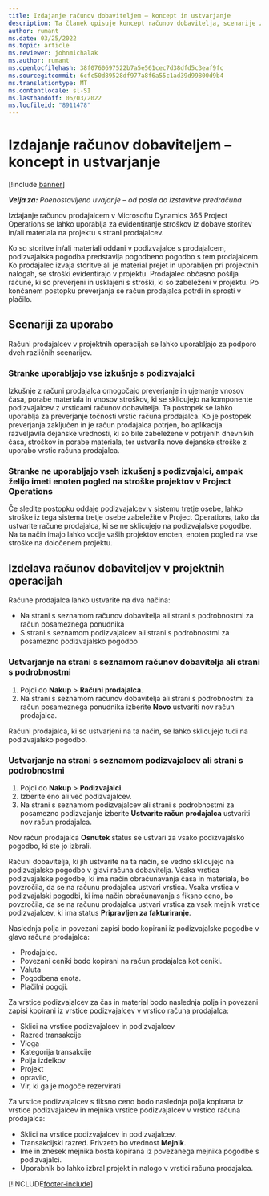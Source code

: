 ```yaml
---
title: Izdajanje računov dobaviteljem – koncept in ustvarjanje
description: Ta članek opisuje koncept računov dobavitelja, scenarije za uporabo in kako ustvariti račune dobavitelja v Microsoftu Dynamics 365 Project Operations.
author: rumant
ms.date: 03/25/2022
ms.topic: article
ms.reviewer: johnmichalak
ms.author: rumant
ms.openlocfilehash: 38f0760697522b7a5e561cec7d38dfd5c3eaf9fc
ms.sourcegitcommit: 6cfc50d89528df977a8f6a55c1ad39d99800d9b4
ms.translationtype: MT
ms.contentlocale: sl-SI
ms.lasthandoff: 06/03/2022
ms.locfileid: "8911478"
---
```

# <a name="vendor-invoicing---concept-and-creation"></a>Izdajanje računov dobaviteljem – koncept in ustvarjanje

[!include [banner](../../includes/dataverse-preview.md)]

_**Velja za:** Poenostavljeno uvajanje – od posla do izstavitve predračuna_

Izdajanje računov prodajalcem v Microsoftu Dynamics 365 Project Operations se lahko uporablja za evidentiranje stroškov iz dobave storitev in/ali materiala na projektu s strani prodajalcev.

Ko so storitve in/ali materiali oddani v podizvajalce s prodajalcem, podizvajalska pogodba predstavlja pogodbeno pogodbo s tem prodajalcem. Ko prodajalec izvaja storitve ali je material prejet in uporabljen pri projektnih nalogah, se stroški evidentirajo v projektu. Prodajalec občasno pošilja račune, ki so preverjeni in usklajeni s stroški, ki so zabeleženi v projektu. Po končanem postopku preverjanja se račun prodajalca potrdi in sprosti v plačilo.

## <a name="scenarios-for-use"></a>Scenariji za uporabo

Računi prodajalcev v projektnih operacijah se lahko uporabljajo za podporo dveh različnih scenarijev.

### <a name="customers-use-the-full-subcontracting-experiences"></a>Stranke uporabljajo vse izkušnje s podizvajalci

Izkušnje z računi prodajalca omogočajo preverjanje in ujemanje vnosov časa, porabe materiala in vnosov stroškov, ki se sklicujejo na komponente podizvajalcev z vrsticami računov dobavitelja. Ta postopek se lahko uporablja za preverjanje točnosti vrstic računa prodajalca. Ko je postopek preverjanja zaključen in je račun prodajalca potrjen, bo aplikacija razveljavila dejanske vrednosti, ki so bile zabeležene v potrjenih dnevnikih časa, stroškov in porabe materiala, ter ustvarila nove dejanske stroške z uporabo vrstic računa prodajalca.

### <a name="customers-dont-use-the-full-subcontracting-experiences-but-want-to-have-a-unified-view-of-costs-on-projects-in-project-operations"></a>Stranke ne uporabljajo vseh izkušenj s podizvajalci, ampak želijo imeti enoten pogled na stroške projektov v Project Operations

Če sledite postopku oddaje podizvajalcev v sistemu tretje osebe, lahko stroške iz tega sistema tretje osebe zabeležite v Project Operations, tako da ustvarite račune prodajalca, ki se ne sklicujejo na podizvajalske pogodbe. Na ta način imajo lahko vodje vaših projektov enoten, enoten pogled na vse stroške na določenem projektu.

## <a name="creation-of-vendor-invoices-in-project-operations"></a>Izdelava računov dobaviteljev v projektnih operacijah

Račune prodajalca lahko ustvarite na dva načina:

- Na strani s seznamom računov dobavitelja ali strani s podrobnostmi za račun posameznega ponudnika
- S strani s seznamom podizvajalcev ali strani s podrobnostmi za posamezno podizvajalsko pogodbo

### <a name="creation-from-the-vendor-invoice-list-page-or-details-page"></a>Ustvarjanje na strani s seznamom računov dobavitelja ali strani s podrobnostmi

1. Pojdi do **Nakup** \> **Računi prodajalca**.
2. Na strani s seznamom računov dobavitelja ali strani s podrobnostmi za račun posameznega ponudnika izberite **Novo** ustvariti nov račun prodajalca.

Računi prodajalca, ki so ustvarjeni na ta način, se lahko sklicujejo tudi na podizvajalsko pogodbo.

### <a name="creation-from-the-subcontract-list-page-or-details-page"></a>Ustvarjanje na strani s seznamom podizvajalcev ali strani s podrobnostmi

1. Pojdi do **Nakup** \> **Podizvajalci**.
2. Izberite eno ali več podizvajalcev.
3. Na strani s seznamom podizvajalcev ali strani s podrobnostmi za posamezno podizvajanje izberite **Ustvarite račun prodajalca** ustvariti nov račun prodajalca.

Nov račun prodajalca **Osnutek** status se ustvari za vsako podizvajalsko pogodbo, ki ste jo izbrali.

Računi dobavitelja, ki jih ustvarite na ta način, se vedno sklicujejo na podizvajalsko pogodbo v glavi računa dobavitelja. Vsaka vrstica podizvajalske pogodbe, ki ima način obračunavanja časa in materiala, bo povzročila, da se na računu prodajalca ustvari vrstica. Vsaka vrstica v podizvajalski pogodbi, ki ima način obračunavanja s fiksno ceno, bo povzročila, da se na računu prodajalca ustvari vrstica za vsak mejnik vrstice podizvajalcev, ki ima status **Pripravljen za fakturiranje**.

Naslednja polja in povezani zapisi bodo kopirani iz podizvajalske pogodbe v glavo računa prodajalca:

- Prodajalec.
- Povezani ceniki bodo kopirani na račun prodajalca kot ceniki.
- Valuta
- Pogodbena enota.
- Plačilni pogoji.

Za vrstice podizvajalcev za čas in material bodo naslednja polja in povezani zapisi kopirani iz vrstice podizvajalcev v vrstico računa prodajalca:

- Sklici na vrstice podizvajalcev in podizvajalcev
- Razred transakcije
- Vloga
- Kategorija transakcije
- Polja izdelkov
- Projekt
- opravilo,
- Vir, ki ga je mogoče rezervirati

Za vrstice podizvajalcev s fiksno ceno bodo naslednja polja kopirana iz vrstice podizvajalcev in mejnika vrstice podizvajalcev v vrstico računa prodajalca:

- Sklici na vrstice podizvajalcev in podizvajalcev.
- Transakcijski razred. Privzeto bo vrednost **Mejnik**.
- Ime in znesek mejnika bosta kopirana iz povezanega mejnika pogodbe s podizvajalci.
- Uporabnik bo lahko izbral projekt in nalogo v vrstici računa prodajalca.

[!INCLUDE[footer-include](../../includes/footer-banner.md)]
